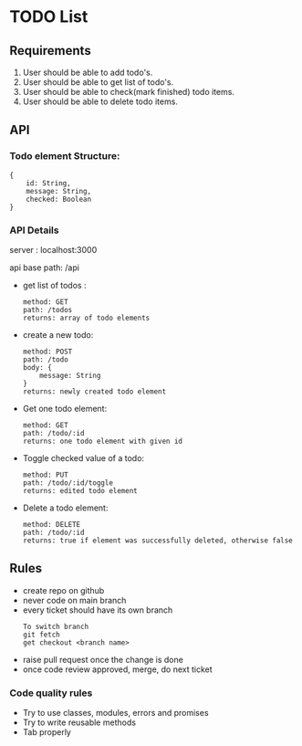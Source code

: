 # TODO List

## Requirements
1. User should be able to add todo's.
2. User should be able to get list of todo's.
3. User should be able to check(mark finished) todo items.
4. User should be able to delete todo items.

## API


### Todo element Structure:
```
{
    id: String,
    message: String,
    checked: Boolean
}
```

### API Details


server : localhost:3000

api base path: /api

- get list of todos : 
 
    ```
    method: GET 
    path: /todos
    returns: array of todo elements  
    ```
- create a new todo: 
    ```
    method: POST
    path: /todo
    body: {
        message: String
    }
    returns: newly created todo element
    ``` 
- Get one todo element:
    ```
    method: GET
    path: /todo/:id
    returns: one todo element with given id
    ```
- Toggle checked value of a todo:
    ```
    method: PUT
    path: /todo/:id/toggle
    returns: edited todo element
    ```
- Delete a todo element:
    ```
    method: DELETE
    path: /todo/:id
    returns: true if element was successfully deleted, otherwise false
    ```

## Rules
- create repo on github
- never code on main branch
- every ticket should have its own branch
    ```
    To switch branch 
    git fetch
    get checkout <branch name>
    ```
- raise pull request once the change is done
- once code review approved, merge, do next ticket

### Code quality rules
- Try to use classes, modules, errors and promises
- Try to write reusable methods
- Tab properly
